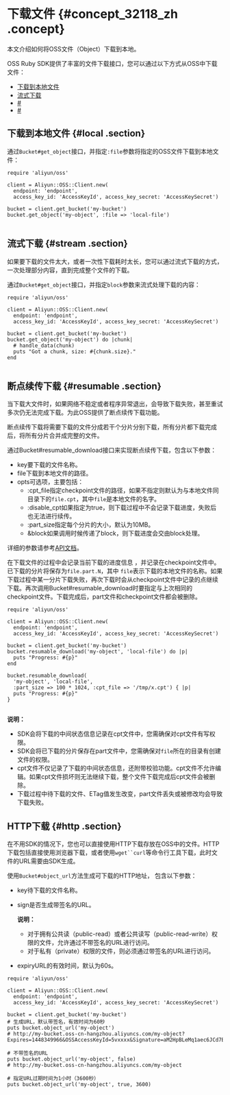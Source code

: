 # 下载文件 {#concept_32118_zh .concept}

本文介绍如何将OSS文件（Object）下载到本地。

OSS Ruby SDK提供了丰富的文件下载接口，您可以通过以下方式从OSS中下载文件：

-   [下载到本地文件](#)
-   [流式下载](#)
-   [\#](#)
-   [\#](#)

## 下载到本地文件 {#local .section}

通过`Bucket#get_object`接口，并指定`:file`参数将指定的OSS文件下载到本地文件：

```language-ruby
require 'aliyun/oss'

client = Aliyun::OSS::Client.new(
  endpoint: 'endpoint',
  access_key_id: 'AccessKeyId', access_key_secret: 'AccessKeySecret')

bucket = client.get_bucket('my-bucket')
bucket.get_object('my-object', :file => 'local-file')
			
```

## 流式下载 {#stream .section}

如果要下载的文件太大，或者一次性下载耗时太长，您可以通过流式下载的方式，一次处理部分内容，直到完成整个文件的下载。

通过`Bucket#get_object`接口，并指定`block`参数来流式处理下载的内容：

```language-ruby
require 'aliyun/oss'

client = Aliyun::OSS::Client.new(
  endpoint: 'endpoint',
  access_key_id: 'AccessKeyId', access_key_secret: 'AccessKeySecret')

bucket = client.get_bucket('my-bucket')
bucket.get_object('my-object') do |chunk|
  # handle_data(chunk)
  puts "Got a chunk, size: #{chunk.size}."
end
			
```

## 断点续传下载 {#resumable .section}

当下载大文件时，如果网络不稳定或者程序异常退出，会导致下载失败，甚至重试多次仍无法完成下载。为此OSS提供了断点续传下载功能。

断点续传下载将需要下载的文件分成若干个分片分别下载，所有分片都下载完成后，将所有分片合并成完整的文件。

通过Bucket\#resumable\_download接口来实现断点续传下载，包含以下参数：

-   key要下载的文件名称。
-   file下载到本地文件的路径。
-   opts可选项，主要包括：
    -   :cpt\_file指定checkpoint文件的路径，如果不指定则默认为与本地文件同 目录下的`file.cpt`，其中`file`是本地文件的名字。
    -   :disable\_cpt如果指定为true，则下载过程中不会记录下载进度，失败后 也无法进行续传。
    -   :part\_size指定每个分片的大小，默认为10MB。
    -   &block如果调用时候传递了block，则下载进度会交由block处理。

详细的参数请参考[API文档](http://www.rubydoc.info/gems/aliyun-sdk/)。

在下载文件的过程中会记录当前下载的进度信息 ，并记录在checkpoint文件中。已下载的分片将保存为`file.part.N`，其中 `file`表示下载的本地文件的名称。如果下载过程中某一分片下载失败，再次下载时会从checkpoint文件中记录的点继续下载。再次调用Bucket\#resumable\_download时要指定与上次相同的checkpoint文件。下载完成后，part文件和checkpoint文件都会被删除。

```language-ruby
require 'aliyun/oss'

client = Aliyun::OSS::Client.new(
  endpoint: 'endpoint',
  access_key_id: 'AccessKeyId', access_key_secret: 'AccessKeySecret')

bucket = client.get_bucket('my-bucket')
bucket.resumable_download('my-object', 'local-file') do |p|
  puts "Progress: #{p}"
end

bucket.resumable_download(
  'my-object', 'local-file',
  :part_size => 100 * 1024, :cpt_file => '/tmp/x.cpt') { |p|
  puts "Progress: #{p}"
}
			
```

**说明：** 

-   SDK会将下载的中间状态信息记录在cpt文件中，您需确保对cpt文件有写权限。
-   SDK会将已下载的分片保存在part文件中，您需确保对`file`所在的目录有创建文件的权限。
-   cpt文件不仅记录了下载的中间状态信息，还附带校验功能。cpt文件不允许编辑。如果cpt文件损坏则无法继续下载，整个文件下载完成后cpt文件会被删除。
-   下载过程中待下载的文件、ETag值发生改变，part文件丢失或被修改均会导致下载失败。

## HTTP下载 {#http .section}

在不用SDK的情况下，您也可以直接使用HTTP下载存放在OSS中的文件。HTTP下载包括直接使用浏览器下载，或者使用`wget``curl`等命令行工具下载，此时文件的URL需要由SDK生成。

使用`Bucket#object_url`方法生成可下载的HTTP地址， 包含以下参数：

-   key待下载的文件名称。
-   sign是否生成带签名的URL。

    **说明：** 

    -   对于拥有公共读（public-read）或者公共读写（public-read-write）权限的文件，允许通过不带签名的URL进行访问。
    -   对于私有（private）权限的文件，则必须通过带签名的URL进行访问。
-   expiryURL的有效时间，默认为60s。

```language-ruby
require 'aliyun/oss'

client = Aliyun::OSS::Client.new(
  endpoint: 'endpoint',
  access_key_id: 'AccessKeyId', access_key_secret: 'AccessKeySecret')

bucket = client.get_bucket('my-bucket')
# 生成URL，默认带签名，有效时间为60秒
puts bucket.object_url('my-object')
# http://my-bucket.oss-cn-hangzhou.aliyuncs.com/my-object?Expires=1448349966&OSSAccessKeyId=5vxxxx&Signature=aM2HpBLeMq1aec6JCd7BBAKYiwI%3D

# 不带签名的URL
puts bucket.object_url('my-object', false)
# http://my-bucket.oss-cn-hangzhou.aliyuncs.com/my-object

# 指定URL过期时间为1小时（3600秒）
puts bucket.object_url('my-object', true, 3600)
			
```

